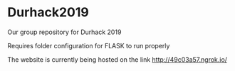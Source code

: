# Durhack2019
Our group repository for Durhack 2019

Requires folder configuration for FLASK to run properly

The website is currently being hosted on the link http://49c03a57.ngrok.io/

